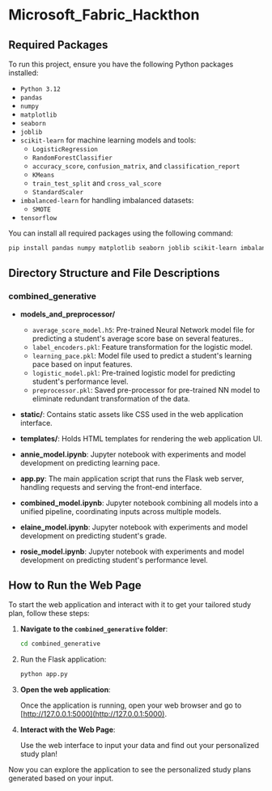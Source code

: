 # Microsoft_Fabric_Hackthon

## Required Packages

To run this project, ensure you have the following Python packages installed:

- `Python 3.12`
- `pandas` 
- `numpy` 
- `matplotlib` 
- `seaborn` 
- `joblib`
- `scikit-learn` for machine learning models and tools:
  - `LogisticRegression` 
  - `RandomForestClassifier` 
  - `accuracy_score`, `confusion_matrix`, and `classification_report`
  - `KMeans`
  - `train_test_split` and `cross_val_score` 
  - `StandardScaler` 
- `imbalanced-learn` for handling imbalanced datasets:
  - `SMOTE` 
- `tensorflow`

You can install all required packages using the following command:

```bash
pip install pandas numpy matplotlib seaborn joblib scikit-learn imbalanced-learn tensorflow
````

## Directory Structure and File Descriptions

### combined_generative

- **models_and_preprocessor/**
  - `average_score_model.h5`: Pre-trained Neural Network model file for predicting a student's average score base on several features..
  - `label_encoders.pkl`: Feature transformation for the logistic model.
  - `learning_pace.pkl`: Model file used to predict a student's learning pace based on input features.
  - `logistic_model.pkl`: Pre-trained logistic model for predicting student's performance level.
  - `preprocessor.pkl`: Saved pre-processor for pre-trained NN model to eliminate redundant transformation of the data.

- **static/**: Contains static assets like CSS used in the web application interface.

- **templates/**: Holds HTML templates for rendering the web application UI.

- **annie_model.ipynb**: Jupyter notebook with experiments and model development on predicting learning pace. 

- **app.py**: The main application script that runs the Flask web server, handling requests and serving the front-end interface.

- **combined_model.ipynb**: Jupyter notebook combining all models into a unified pipeline, coordinating inputs across multiple models.

- **elaine_model.ipynb**: Jupyter notebook with experiments and model development on predicting student's grade. 

- **rosie_model.ipynb**: Jupyter notebook with experiments and model development on predicting student's performance level.

## How to Run the Web Page

To start the web application and interact with it to get your tailored study plan, follow these steps:

1. **Navigate to the `combined_generative` folder**:

   ```bash
   cd combined_generative
   ```
2. Run the Flask application:

   ```bash
   python app.py
   ```
3. **Open the web application**:

   Once the application is running, open your web browser and go to [http://127.0.0.1:5000](http://127.0.0.1:5000).

4. **Interact with the Web Page**:

   Use the web interface to input your data and find out your personalized study plan!

Now you can explore the application to see the personalized study plans generated based on your input.


   
